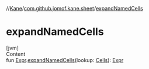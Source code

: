//[Kane](../index.md)/[com.github.jomof.kane.sheet](index.md)/[expandNamedCells](expand-named-cells.md)



# expandNamedCells  
[jvm]  
Content  
fun [Expr](../com.github.jomof.kane/-expr/index.md).[expandNamedCells](expand-named-cells.md)(lookup: [Cells](-cells/index.md)): [Expr](../com.github.jomof.kane/-expr/index.md)  



